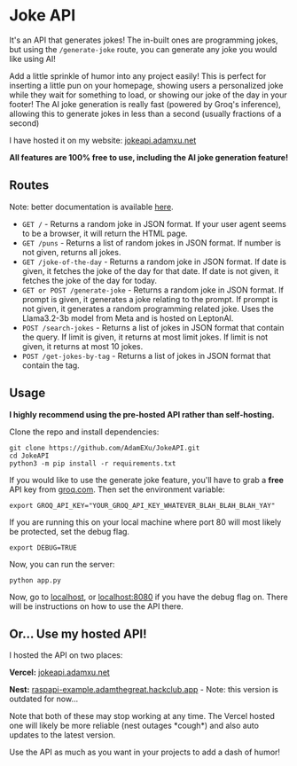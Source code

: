 # Joke API

It's an API that generates jokes! The in-built ones are programming jokes, but using the `/generate-joke` route, you can generate any joke you would like using AI!

Add a little sprinkle of humor into any project easily! This is perfect for inserting a little pun on your homepage, showing users a personalized joke while they wait for something to load, or showing our joke of the day in your footer! The AI joke generation is really fast (powered by Groq's inference), allowing this to generate jokes in less than a second (usually fractions of a second)

I have hosted it on my website: [jokeapi.adamxu.net](https://jokeapi.adamxu.net/)

**All features are 100% free to use, including the AI joke generation feature!**

## Routes

Note: better documentation is available [here](https://jokeapi.adamxu.net/).

- `GET /` - Returns a random joke in JSON format. If your user agent seems to be a browser, it will return the HTML page.
- `GET /puns` - Returns a list of random jokes in JSON format. If number is not given, returns all jokes.
- `GET /joke-of-the-day` - Returns a random joke in JSON format. If date is given, it fetches the joke of the day for that date. If date is not given, it fetches the joke of the day for today.
- `GET or POST /generate-joke` - Returns a random joke in JSON format. If prompt is given, it generates a joke relating to the prompt. If prompt is not given, it generates a random programming related joke. Uses the Llama3.2-3b model from Meta and is hosted on LeptonAI.
- `POST /search-jokes` - Returns a list of jokes in JSON format that contain the query. If limit is given, it returns at most limit jokes. If limit is not given, it returns at most 10 jokes.
- `POST /get-jokes-by-tag` - Returns a list of jokes in JSON format that contain the tag.

## Usage

**I highly recommend using the pre-hosted API rather than self-hosting.**

Clone the repo and install dependencies:

```
git clone https://github.com/AdamEXu/JokeAPI.git
cd JokeAPI
python3 -m pip install -r requirements.txt
```

If you would like to use the generate joke feature, you'll have to grab a **free** API key from [groq.com](https://groq.com/). Then set the environment variable:

```
export GROQ_API_KEY="YOUR_GROQ_API_KEY_WHATEVER_BLAH_BLAH_BLAH_YAY"
```

If you are running this on your local machine where port 80 will most likely be protected, set the debug flag.

```
export DEBUG=TRUE
```

Now, you can run the server:

```
python app.py
```

Now, go to [localhost](http://localhost/), or [localhost:8080](http://localhost:8080/) if you have the debug flag on. There will be instructions on how to use the API there.

## Or... Use my hosted API!

I hosted the API on two places:

**Vercel:** [jokeapi.adamxu.net](https://jokeapi.adamxu.net/)

**Nest:** [raspapi-example.adamthegreat.hackclub.app](https://raspapi-example.adamthegreat.hackclub.app/) - Note: this version is outdated for now...

Note that both of these may stop working at any time. The Vercel hosted one will likely be more reliable (nest outages \*cough\*) and also auto updates to the latest version.

Use the API as much as you want in your projects to add a dash of humor!
